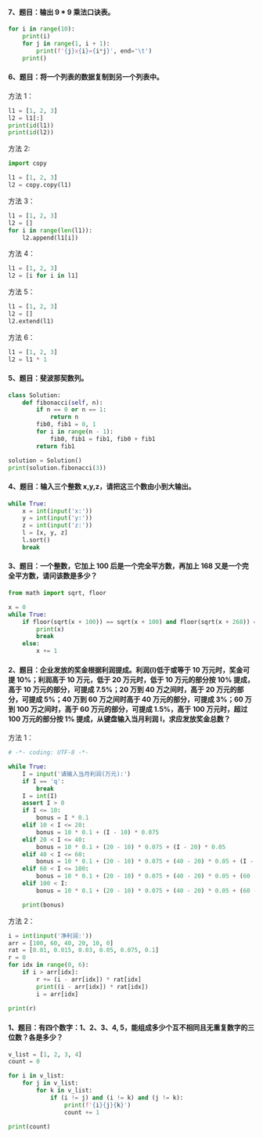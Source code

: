 
#### 7、题目：输出 9 * 9 乘法口诀表。
```python 
for i in range(10):
    print(i)
    for j in range(1, i + 1):
        print(f'{j}x{i}={i*j}', end='\t')
    print()
```


#### 6、题目：将一个列表的数据复制到另一个列表中。

方法 1：  
```python 
l1 = [1, 2, 3]
l2 = l1[:]
print(id(l1))
print(id(l2))
```

方法 2:
```python 
import copy

l1 = [1, 2, 3]
l2 = copy.copy(l1)
```

方法 3：  
```python 
l1 = [1, 2, 3]
l2 = []
for i in range(len(l1)):
    l2.append(l1[i])
```

方法 4：  
```python 
l1 = [1, 2, 3]
l2 = [i for i in l1] 
```

方法 5：  
```python 
l1 = [1, 2, 3]
l2 = []
l2.extend(l1)
```

方法 6：  
```python 
l1 = [1, 2, 3]
l2 = l1 * 1
```


#### 5、题目：斐波那契数列。

```python
class Solution:
    def fibonacci(self, n):
        if n == 0 or n == 1:
            return n
        fib0, fib1 = 0, 1
        for i in range(n - 1):
            fib0, fib1 = fib1, fib0 + fib1
        return fib1

solution = Solution()
print(solution.fibonacci(3))
```


#### 4、题目：输入三个整数 x,y,z，请把这三个数由小到大输出。

```python 
while True:
    x = int(input('x:'))
    y = int(input('y:'))
    z = int(input('z:'))
    l = [x, y, z]
    l.sort()
    break
```


#### 3、题目：一个整数，它加上 100 后是一个完全平方数，再加上 168 又是一个完全平方数，请问该数是多少？

```python 
from math import sqrt, floor

x = 0
while True:
    if floor(sqrt(x + 100)) == sqrt(x + 100) and floor(sqrt(x + 268)) == sqrt(x + 268):
        print(x)
        break
    else:
        x += 1
```

#### 2、题目：企业发放的奖金根据利润提成。利润(I)低于或等于 10 万元时，奖金可提 10%；利润高于 10 万元，低于 20 万元时，低于 10 万元的部分按 10% 提成，高于 10 万元的部分，可提成 7.5%；20 万到 40 万之间时，高于 20 万元的部分，可提成 5%；40 万到 60 万之间时高于 40 万元的部分，可提成 3%；60 万到 100 万之间时，高于 60 万元的部分，可提成 1.5%，高于 100 万元时，超过 100 万元的部分按 1% 提成，从键盘输入当月利润 I，求应发放奖金总数？

方法 1：  
```python 
# -*- coding: UTF-8 -*-

while True:
    I = input('请输入当月利润(万元):')
    if I == 'q':
        break
    I = int(I)
    assert I > 0
    if I <= 10:
        bonus = I * 0.1
    elif 10 < I <= 20:
        bonus = 10 * 0.1 + (I - 10) * 0.075
    elif 20 < I <= 40:
        bonus = 10 * 0.1 + (20 - 10) * 0.075 + (I - 20) * 0.05
    elif 40 < I <= 60:
        bonus = 10 * 0.1 + (20 - 10) * 0.075 + (40 - 20) * 0.05 + (I - 40) * 0.03
    elif 60 < I <= 100:
        bonus = 10 * 0.1 + (20 - 10) * 0.075 + (40 - 20) * 0.05 + (60 - 40) * 0.03 + (I - 60) * 0.015
    elif 100 < I:
        bonus = 10 * 0.1 + (20 - 10) * 0.075 + (40 - 20) * 0.05 + (60 - 40) * 0.03 + (100 - 60) * 0.015 + (I - 100) * 0.01

    print(bonus)
```

方法 2：  
```python 
i = int(input('净利润:'))
arr = [100, 60, 40, 20, 10, 0]
rat = [0.01, 0.015, 0.03, 0.05, 0.075, 0.1]
r = 0
for idx in range(0, 6):
    if i > arr[idx]:
        r += (i - arr[idx]) * rat[idx]
        print((i - arr[idx]) * rat[idx])
        i = arr[idx]
        
print(r)
```


#### 1、题目：有四个数字：1、2、3、4, 5，能组成多少个互不相同且无重复数字的三位数？各是多少？

```python
v_list = [1, 2, 3, 4]
count = 0

for i in v_list:
    for j in v_list:
        for k in v_list:
            if (i != j) and (i != k) and (j != k):
                print(f'{i}{j}{k}')
                count += 1

print(count)
```
